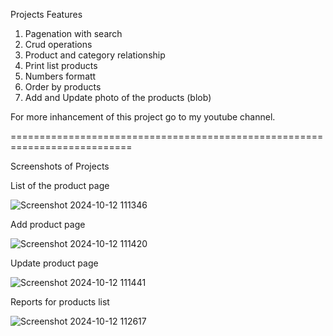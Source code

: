 Projects Features
  1. Pagenation with search
  2. Crud operations
  3. Product and category relationship
  4. Print list products
  5. Numbers formatt
  6. Order by products
  7. Add and Update photo of the products (blob)

For more inhancement of this project go to my youtube channel.

===========================================================================


Screenshots of Projects

List of the product page

![Screenshot 2024-10-12 111346](https://github.com/user-attachments/assets/315511a5-5ada-43d4-b0bc-e497d4bf659e)

Add product page

![Screenshot 2024-10-12 111420](https://github.com/user-attachments/assets/13b3c22f-4cb6-4ea9-abca-df0313866987)

Update product page

![Screenshot 2024-10-12 111441](https://github.com/user-attachments/assets/15b1c3b4-36a3-4845-b10c-6240dee46a00)

Reports for products list

![Screenshot 2024-10-12 112617](https://github.com/user-attachments/assets/a8c7f72d-e5c2-4583-a43a-d1d5cf1e77d0)

